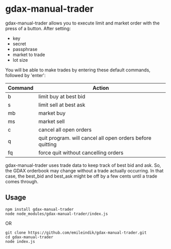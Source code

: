 # gdax-manual-trader
gdax-manual-trader allows you to execute limit and market order with the press of a button. After setting:
* key
* secret
* passphrase
* market to trade
* lot size

You will be able to make trades by entering these default commands, followed by 'enter':

| Command | Action                                                    |
| ------- | --------------------------------------------------------  |
| b       | limit buy at best bid                                     |
| s       | limit sell at best ask                                    |
| mb      | market buy                                                |
| ms      | market sell                                               |
| c       | cancel all open orders                                    |
| q       | quit program. will cancel all open orders before quitting |
| fq      | force quit without cancelling orders                      |

gdax-manual-trader uses trade data to keep track of best bid and ask. So, the GDAX orderbook may change without a trade actually occurring. In that case, the best_bid and best_ask might be off by a few cents until a trade comes through.

## Usage
```
npm install gdax-manual-trader
node node_modules/gdax-manual-trader/index.js
```
OR
```
git clone https://github.com/emileindik/gdax-manual-trader.git
cd gdax-manual-trader
node index.js
```
